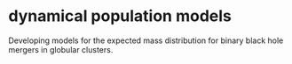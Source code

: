# dynamical population models
Developing models for the expected mass distribution for binary black hole mergers in globular clusters.
